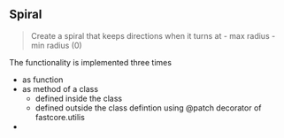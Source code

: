 
<!-- WARNING: THIS FILE WAS AUTOGENERATED! DO NOT EDIT! -->

## Spiral

> Create a spiral that keeps directions when it turns at - max radius -
> min radius (0)

The functionality is implemented three times

-   as function
-   as method of a class
    -   defined inside the class
    -   defined outside the class defintion using @patch decorator of
        fastcore.utilis
-   
